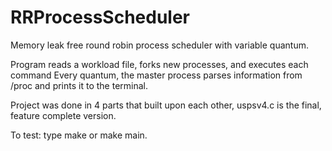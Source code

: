 # RRProcessScheduler
Memory leak free round robin process scheduler with variable quantum. 

Program reads a workload file, forks new processes, and executes each command
Every quantum, the master process parses information from /proc and prints it to the terminal.  

Project was done in 4 parts that built upon each other, uspsv4.c is the final, feature complete version.
 
To test: type make or make main.